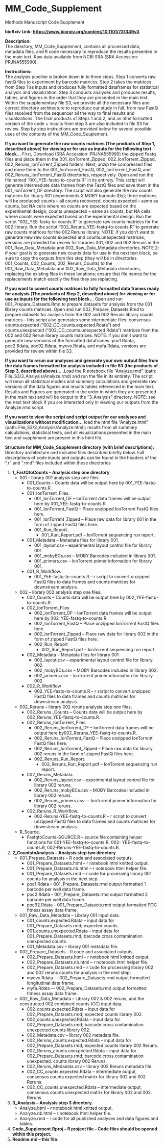 # MM_Code_Supplement
Methods Manuscript Code Supplement

**bioRxiv Link: https://www.biorxiv.org/content/10.1101/731349v3**

**Description:**  
The directory, MM_Code_Supplement, contains all processed data, metadata files, and R code necessary to reproduce the results presented in the main text. Raw data available from NCBI SRA (SRA Accession: PRJNA555990).

**Instructions:**  
The analysis pipeline is broken down in to three steps. Step 1 converts raw fastQ files to experiment by barcode matrices. Step 2 takes the matrices from Step 1 as inputs and produces fully formatted dataframes for statistical analysis and visualization. Step 3 conducts analyses and produces results, tables, and figures in the order that they are presented in the main text. Within the supplementary file S3, we provide all the necessary files and correct directory architecture to reproduce our study in full, from raw FastQ files received from the sequencer all the way to final results and visualizations. The final products of Steps 1 and 2, and an html formatted version of the code + results from step 3 are also included in file S3 for review. Step by step instructions are provided below for several possible uses of the contents of the MM_Code_Suuplement.

**If you want to generate the raw counts matrices (The products of Step 1, described above) for viewing or for use as inputs for the following text block…** First, Download (SRA Accession: PRJNA555990) the zipped Fastq files and place them in the 001_IonTorrent_Zipped, 002_IonTorrent_Zipped, 002_Reruns_IonTorrent_Zipped folders. Next, unzip the compressed files and move them to the 001_IonTorrent_FastQ, 002_IonTorrent_FastQ, and 002_Reruns_IonTorrent_FastQ directories, respectively. Open and run the file named “001_YEE-fastq-to-counts.R” in its entirety. This script will generate intermediate data frames from the FastQ files and save them in the 001_IonTorrent_DF directory. The script will also generate the raw counts matrices for library 001 (experiments X MOBY barcode IDs); three matrices will be produced: counts – all counts recovered, counts.expected – same as counts, but NA cells where no counts are expected based on the experimental design, counts.unexpected – same as counts, but NA cells where counts were expected based on the experimental design. Run the script “002_YEE-fastq-to-counts.R” to generate raw counts matrices for the 002 library. Run the script “002_Reruns_YEE-fastq-to-counts.R” to generate raw counts matrices for the 002 Reruns library. NOTE: if you don’t want to generate new raw counts.expected and counts.unexpected matrices, versions are provided for review for libraries 001, 002 and 002 Reruns in the 001_Raw_Data_Metadata and 002_Raw_Data_Metadata directories. NOTE 2: if your goal is to generate new counts data for use in the next text block, be sure to copy the outputs from this step (they will be in directories 001_Counts, 002_Counts, 002_Reruns_Counts) to the 001_Raw_Data_Metadata and 002_Raw_Data_Metadata directories, replacing the existing files in those locations; ensure that file names for the replacements match exactly the files they are replacing.

**If you want to covert counts matrices to fully formatted data frames ready for analysis (The products of Step 2, described above) for viewing or for use as inputs for the following text block…** Open and run 001_Prepare_Datasets.Rmd to prepare datasets for analysis from the 001 library counts matrices. Open and run 002_Prepare_Datasets.Rmd to prepare datasets for analysis from the 002 and 002 Reruns library counts matrices – this script also generates some intermediate files: consensus counts.expected (“002_CC_counts.expected.Rdata”) and counts.unexpected (“002_CC_counts.unexpected.Rdata”) matrices from the 002 and 002 Rerun library counts matrices. NOTE: if you don’t want to generate new versions of the formatted dataframes: poc1.Rdata, poc2.Rdata, poc92.Rdata, myevo.Rdata, and myfa.Rdata, versions are provided for review within file S3. 

**If you want to rerun our analyses and generate your own output files from the data frames formatted for analysis included in file S3 (the products of Step 3, described above)…** .Load the R notebook file “Analyze.rmd” (path: File_S3/3_Analysis/Analyze.rmd) and run the file in its entirety. The script will rerun all statistical models and summary calculations and generate raw versions of the data figures and results tables referenced in the main text. Results and Figures are generated in the order in which they are presented in the main text and will be output to the “3_Analysis” directory. NOTE: see the next text block if you are interested only in viewing our outputs from the Analyze.rmd script. 

**If you want to view the script and script output for our analyses and visualizations without modification…** load the html file “Analyze.html” (path: File_S3/3_Analysis/Analyze.html); results from all summary calculations, statistical tests, and all visualizations presented in the main text and supplement are present in this html file. 



**Structure for MM_Code_Supplement directory (with brief descriptions):**  
Directory architecture and included files described briefly below. Full descriptions of code inputs and outputs can be found in the  headers of the “.r” and “.rmd” files included within these directories 
1. **1_FastQtoCounts – Analysis step one directory**
   - 001 – library 001 analysis step one files.
     - 001_Counts – Counts data will be output here by  001_YEE-fastq-to-counts.R.
     - 001_IonTorrent_Files.
       - 001_IonTorrent_DF – IonTorrent data frames will be output here by 001_YEE-fastq-to-counts.R.
       - 001_IonTorrent_FastQ – Place unzipped IonTorrent FastQ files here.
       - 001_IonTorrent_Zipped – Place raw data for library 001 in the form of zipped FastQ files here.
       - 001_Run_Report.
         - 001_Run_Report.pdf – IonTorrent sequencing run report.
     - 001_Metadata – Metadata files for library 001.
       - 001_layout.csv – experimental layout control file for library 001.
       - 001_mobyBCs.csv – MOBY Barcodes included in library 001.
       - 001_primers.csv – IonTorrent primer information for library 001.
      - 001_R_Workflow.
        - 001_YEE-fastq-to-counts.R – r script to convert unzipped FastQ files to data frames and counts matrices for downstream analysis.
   - 002 – library 002 analysis step one files.
     - 002_Counts – Counts data will be output here by  002_YEE-fastq-to-counts.R.
     - 002_IonTorrent_Files
       - 002_IonTorrent_DF – IonTorrent data frames will be output here by 002_YEE-fastq-to-counts.R.
       - 002_IonTorrent_FastQ – Place unzipped IonTorrent FastQ files here.
       - 002_IonTorrent_Zipped – Place raw data for library 002 in the form of zipped FastQ files here.
       - 002_Run_Report
         - 002_Run_Report.pdf – IonTorrent sequencing run report.
     - 002_Metadata – Metadata files for library 001
       - 002_layout.csv – experimental layout control file for library 002.
       - 002_mobyBCs.csv – MOBY Barcodes included in library 002.
       - 002_primers.csv – IonTorrent primer information for library 002.
     - 002_R_Workflow
       - 002_YEE-fastq-to-counts.R – r script to convert unzipped FastQ files to data frames and counts matrices for downstream analysis.
   - 002_Reruns – library 002 reruns  analysis step one files.
     - 002_Reruns _Counts – Counts data will be output here by  002_Reruns_YEE-fastq-to-counts.R.
     - 002_Reruns_IonTorrent_Files.
       - 002_Reruns_IonTorrent_DF – IonTorrent data frames will be output here by002_Reruns_YEE-fastq-to-counts.R.
       - 002_Reruns_IonTorrent_FastQ – Place unzipped IonTorrent FastQ files here.
       - 002_Reruns_IonTorrent_Zipped – Place raw data for library 002 reruns in the form of zipped FastQ files here.
       - 002_Reruns_Run_Report.
         - 002_Reruns_Run_Report.pdf – IonTorrent sequencing run report.
     - 002_Reruns_Metadata.
       - 002_Reruns_layout.csv – experimental layout control file for library 002 reruns.
       - 002_Reruns_mobyBCs.csv – MOBY Barcodes included in library 002 reruns.
       - 002_Reruns_primers.csv -- IonTorrent primer information for library 002 reruns.
     - 002_Reruns_R_Workflow.
       - 002-Reruns-YEE-fastq-to-counts.R – r script to convert unzipped FastQ files to data frames and counts matrices for downstream analysis.
   - R_Source.
     - FastqtoCounts-SOURCE.R – source file containing helper functions for 001-YEE-fastq-to-counts.R, 002- YEE-fastq-to-counts.R, 002-Reruns-YEE-fastq-to-counts.R.
2. **2_CountstoAnalysis – Analysis step two directory**
   - 001_Prepare_Datasets – R code and associated outputs.
     - 001_Prepare_Datasets.html – r notebook html knitted output.
     - 001_Prepare_Datasets.nb.html – r notebook html helper file.
     - 001_Prepare_Datasets.rmd – r code for processing library 001 counts for analysis in the next step. 
     - poc1.Rdata - 001_Prepare_Datasets.rmd output formatted 1 barcode per well data frame.
     - poc2.Rdata - 001_Prepare_Datasets.rmd output formatted 2 barcode per well data frame.
     - poc92.Rdata - 001_Prepare_Datasets.rmd output formatted POC fitness assay  data frame.
   - 001_Raw_Data_Metadata – Library  001 input data.
     - 001_counts.expected.Rdata – input data for 001_Prepare_Datasets.rmd; expected counts.
     - 001_counts.unexpected.Rdata – input data for 001_Prepare_Datasets.rmd; barcode cross contamination unexpected counts.
     - 001_Metadata.csv – library 001 metadata file.
   - 002_Prepare_Datasets – R code and associated outputs.
     - 002_Prepare_Datasets.html – r notebook html knitted output.
     - 002_Prepare_Datasets.nb.html – r notebook html helper file.
     - 002_Prepare_Datasets.rmd  – r code for processing library 002 and 002 reruns  counts for analysis in the next step.
     - myevo.Rdata -- 002_Prepare_Datasets.rmd output formatted longitudinal data frame.
     - myfa.Rdata -- 002_Prepare_Datasets.rmd output formatted fitness assay data frame.
   - 002_Raw_Data_Metadata – Library 002 & 002 reruns, and the constructed 002 combined counts (CC) input data.
     - 002_counts.expected.Rdata – input data for 002_Prepare_Datasets.rmd; expected counts library 002.
     - 002_counts.unexpected.Rdata  – input data for 002_Prepare_Datasets.rmd; barcode cross contamination unexpected counts library 002.
     - 002_Metadata.csv – library 002 metadata file.
     - 002_Reruns_counts.expected.Rdata – input data for 002_Prepare_Datasets.rmd; expected counts library 002 Reruns.
     - 002_Reruns_counts.unexpected.Rdata – input data for 002_Prepare_Datasets.rmd; barcode cross contamination unexpected. counts library 002 Reruns.
     - 002_Reruns_Medadata.csv – library 002 Reruns  metadata file.
     - 002_CC_counts.expected.Rdata – intermediate output, consensus counts expected matrix for library 002 and 002 Reruns.
     - 002_CC_counts.unexpected.Rdata – intermediate output, consensus counts unexpected matrix for library 002 and 002. Reruns.
3. **3_Analysis – Analysis step 3 directory.**
   - Analyze.html – r notebook html knitted output.
   - Analyze.nb.html – r notebook html helper file.
   - Analyze.rmd – r code for all published analyses and data figures and tables.
4. **Code_Supplement.Rproj – R project file – Code files should be opened within this project.**
5. **Readme.md – this file.**


